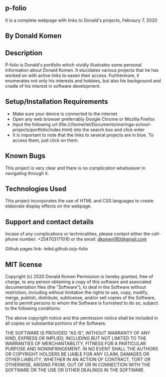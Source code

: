 
## p-folio

It is a complete webpage with links to Donald's projects, Febraury 7, 2020
## By Donald Komen

## Description
P-folio is Donald's portfolio which vividly illustrates some personal information about Donald Komen. It elucidates various projects that he has worked on with active links to easen their access. Furthermore, it enumerates not only his interests and hobbies, but also his background and cradle of his interest in software development.

## Setup/Installation Requirements
* Make sure your device is connected to the internet
* Open any web browser preferrably Google Chrome or Mozilla Firefox
* Input the following url (file:///home/lei/Documents/moringa-school-projects/portfolio/index.html) into the search box and click enter
* It is important to note that the links to several projects are in blue. To access them, just click on them.

## Known Bugs
This project is very clear and there is no complication whatsoever in navigating through it.
## Technologies Used
This project incorporates the use of HTML and CSS languages to create elaborate display effects on the webpage.
## Support and contact details
Incase of any complications or technicalities, please contact either the cell-phone number: +254703171010 or the email: dkomen180@gmail.com

Github pages link- leikd.github.io/p-folio


## MIT license

Copyright (c) 2020 Donald Komen
Permission is hereby granted, free of charge, to any person obtaining a copy
of this software and associated documentation files (the "Software"), to deal
in the Software without restriction, including without limitation the rights
to use, copy, modify, merge, publish, distribute, sublicense, and/or sell
copies of the Software, and to permit persons to whom the Software is
furnished to do so, subject to the following conditions:

The above copyright notice and this permission notice shall be included in all
copies or substantial portions of the Software.

THE SOFTWARE IS PROVIDED "AS IS", WITHOUT WARRANTY OF ANY KIND, EXPRESS OR
IMPLIED, INCLUDING BUT NOT LIMITED TO THE WARRANTIES OF MERCHANTABILITY,
FITNESS FOR A PARTICULAR PURPOSE AND NONINFRINGEMENT. IN NO EVENT SHALL THE
AUTHORS OR COPYRIGHT HOLDERS BE LIABLE FOR ANY CLAIM, DAMAGES OR OTHER
LIABILITY, WHETHER IN AN ACTION OF CONTRACT, TORT OR OTHERWISE, ARISING FROM,
OUT OF OR IN CONNECTION WITH THE SOFTWARE OR THE USE OR OTHER DEALINGS IN THE
SOFTWARE.
  
